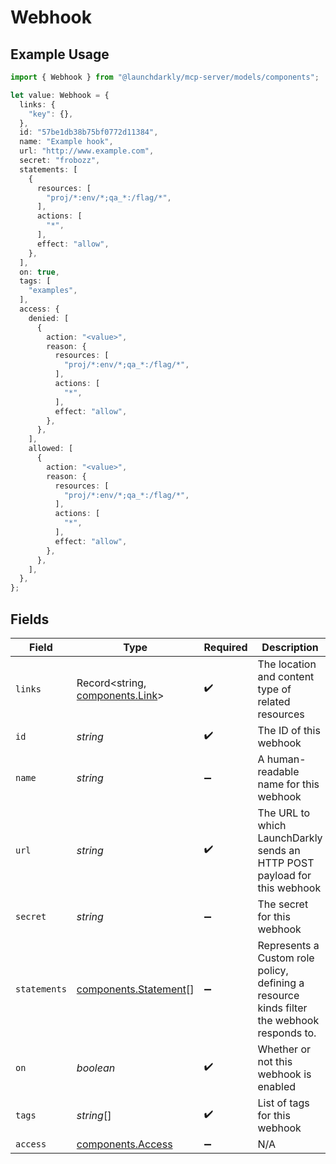 # Webhook

## Example Usage

```typescript
import { Webhook } from "@launchdarkly/mcp-server/models/components";

let value: Webhook = {
  links: {
    "key": {},
  },
  id: "57be1db38b75bf0772d11384",
  name: "Example hook",
  url: "http://www.example.com",
  secret: "frobozz",
  statements: [
    {
      resources: [
        "proj/*:env/*;qa_*:/flag/*",
      ],
      actions: [
        "*",
      ],
      effect: "allow",
    },
  ],
  on: true,
  tags: [
    "examples",
  ],
  access: {
    denied: [
      {
        action: "<value>",
        reason: {
          resources: [
            "proj/*:env/*;qa_*:/flag/*",
          ],
          actions: [
            "*",
          ],
          effect: "allow",
        },
      },
    ],
    allowed: [
      {
        action: "<value>",
        reason: {
          resources: [
            "proj/*:env/*;qa_*:/flag/*",
          ],
          actions: [
            "*",
          ],
          effect: "allow",
        },
      },
    ],
  },
};
```

## Fields

| Field                                                                                      | Type                                                                                       | Required                                                                                   | Description                                                                                | Example                                                                                    |
| ------------------------------------------------------------------------------------------ | ------------------------------------------------------------------------------------------ | ------------------------------------------------------------------------------------------ | ------------------------------------------------------------------------------------------ | ------------------------------------------------------------------------------------------ |
| `links`                                                                                    | Record<string, [components.Link](../../models/components/link.md)>                         | :heavy_check_mark:                                                                         | The location and content type of related resources                                         |                                                                                            |
| `id`                                                                                       | *string*                                                                                   | :heavy_check_mark:                                                                         | The ID of this webhook                                                                     | 57be1db38b75bf0772d11384                                                                   |
| `name`                                                                                     | *string*                                                                                   | :heavy_minus_sign:                                                                         | A human-readable name for this webhook                                                     | Example hook                                                                               |
| `url`                                                                                      | *string*                                                                                   | :heavy_check_mark:                                                                         | The URL to which LaunchDarkly sends an HTTP POST payload for this webhook                  | http://www.example.com                                                                     |
| `secret`                                                                                   | *string*                                                                                   | :heavy_minus_sign:                                                                         | The secret for this webhook                                                                | frobozz                                                                                    |
| `statements`                                                                               | [components.Statement](../../models/components/statement.md)[]                             | :heavy_minus_sign:                                                                         | Represents a Custom role policy, defining a resource kinds filter the webhook responds to. |                                                                                            |
| `on`                                                                                       | *boolean*                                                                                  | :heavy_check_mark:                                                                         | Whether or not this webhook is enabled                                                     | true                                                                                       |
| `tags`                                                                                     | *string*[]                                                                                 | :heavy_check_mark:                                                                         | List of tags for this webhook                                                              | [<br/>"examples"<br/>]                                                                     |
| `access`                                                                                   | [components.Access](../../models/components/access.md)                                     | :heavy_minus_sign:                                                                         | N/A                                                                                        |                                                                                            |